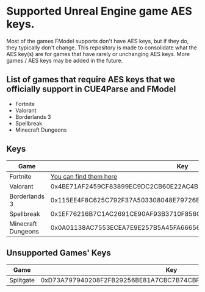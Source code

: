 # Supported Unreal Engine game AES keys.
Most of the games FModel supports don't have AES keys, but if they do, they typically don't change.
This repository is made to consolidate what the AES key(s) are for games that have rarely or unchanging AES keys.
More games / AES keys may be added in the future.

## List of games that require AES keys that we officially support in CUE4Parse and FModel
- Fortnite
- Valorant
- Borderlands 3
- Spellbreak
- Minecraft Dungeons

## Keys
| Game | Key |
| --- | --- |
| Fortnite | [You can find them here](https://github.com/kem0x/Fortnite-Aes-Keys-Archive) |
| Valorant | 0x4BE71AF2459CF83899EC9DC2CB60E22AC4B3047E0211034BBABE9D174C069DD6 |
| Borderlands 3 | 0x115EE4F8C625C792F37A503308048E79726E512F0BF8D2AD7C4C87BC5947CBA7 |
| Spellbreak | 0x1EF76216B7C1AC2691CE90AF93B3710F856CC589D87A02849E0F213EED3C86B5 |
| Minecraft Dungeons | 0x0A01138AC7553ECEA7E9E257B5A45FA6665679D360B270278AE5D5367B172E40 |

## Unsupported Games' Keys
| Game | Key |
| --- | --- |
| Splitgate | 0xD73A797940208F2FB29256BE81A7CBC7B74CBF899441BB277F357F7F4577DBBB |
